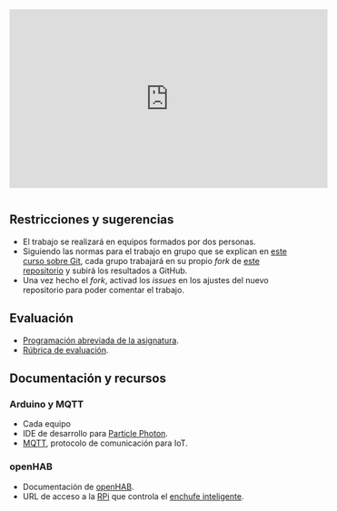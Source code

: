 <iframe width="560" height="315" src="https://www.youtube.com/embed/FHQahlC9Wzw?rel=0&amp;showinfo=0" frameborder="0" gesture="media" allow="encrypted-media" allowfullscreen style="margin-bottom:1em;"></iframe>

## Restricciones y sugerencias 

- El trabajo se realizará en equipos formados por dos personas.
- Siguiendo las normas para el trabajo en grupo que se explican en [este curso sobre Git](https://edx.egibide.org/courses/course-v1:Egibide+Egibide_Git+2017/about), cada grupo trabajará en su propio _fork_ de [este repositorio](https://github.com/Egibide-DAM/proyecto-2017) y subirá los resultados a GitHub.
- Una vez hecho el _fork_, activad los _issues_ en los ajustes del nuevo repositorio para poder comentar el trabajo. 

## Evaluación

- [Programación abreviada de la asignatura]().
- [Rúbrica de evaluación](https://www.quickrubric.com/r#/qr/widemos/proyecto-2017).

## Documentación y recursos

### Arduino y MQTT

- Cada equipo 
- IDE de desarrollo para [Particle Photon](https://build.particle.io/build).
- [MQTT](http://mqtt.org/), protocolo de comunicación para IoT.

### openHAB

- Documentación de [openHAB](https://docs.openhab.org/introduction.html).
- URL de acceso a la [RPi]() que controla el [enchufe inteligente]().

